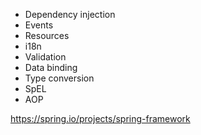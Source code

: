 * Dependency injection
* Events
* Resources
* i18n
* Validation
* Data binding
* Type conversion
* SpEL
* AOP

https://spring.io/projects/spring-framework